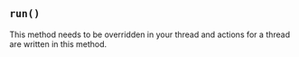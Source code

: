 

## `run()` 

This method needs to be overridden in your thread and actions for a thread are written in this method.
